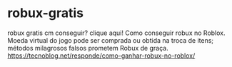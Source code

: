 # robux-gratis
robux gratis cm conseguir? clique aqui!
Como conseguir robux no Roblox. Moeda virtual do jogo pode ser comprada ou obtida na troca de itens; métodos milagrosos falsos prometem Robux de graça. 
https://tecnoblog.net/responde/como-ganhar-robux-no-roblox/
